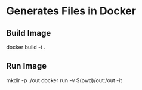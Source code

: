 # Generates Files in Docker

## Build Image

docker build -t <image-name> .

## Run Image

mkdir -p ./out
docker run -v $(pwd)/out:/out -it <image-name>